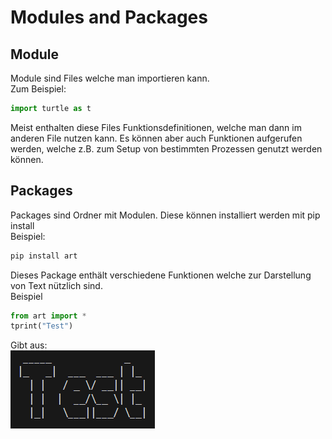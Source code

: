 # Modules and Packages

## Module
Module sind Files welche man importieren kann.
<br>
Zum Beispiel:
```Python
import turtle as t
```
Meist enthalten diese Files Funktionsdefinitionen, welche man dann im anderen File nutzen kann. Es können aber auch Funktionen aufgerufen werden, welche z.B. zum Setup von bestimmten Prozessen genutzt werden können.

## Packages

Packages sind Ordner mit Modulen. Diese können installiert werden mit pip install
<br>
Beispiel:
```cmd
pip install art
```
Dieses Package enthält verschiedene Funktionen welche zur Darstellung von Text nützlich sind.
<br>
Beispiel
```Python
from art import *
tprint("Test")
```
Gibt aus:
<br>
<img src="images\test.png">
